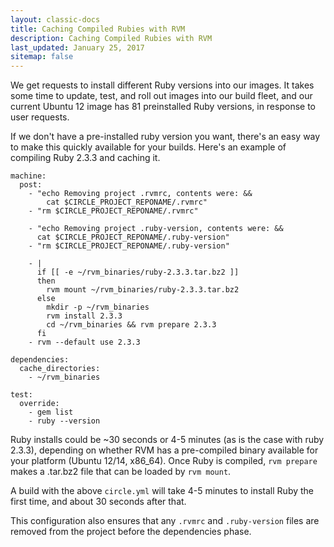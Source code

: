 ```yaml
---
layout: classic-docs
title: Caching Compiled Rubies with RVM
description: Caching Compiled Rubies with RVM
last_updated: January 25, 2017
sitemap: false
---
```


We get requests to install different Ruby versions into our images.  It takes some time to update, test, and roll out images into our build fleet, and our current Ubuntu 12 image has 81 preinstalled Ruby versions, in response to user requests.

If we don't have a pre-installed ruby version you want, there's an easy way to make this quickly available for your builds.  Here's an example of compiling Ruby 2.3.3 and caching it.

```
machine:
  post:
    - "echo Removing project .rvmrc, contents were: &&
        cat $CIRCLE_PROJECT_REPONAME/.rvmrc"
    - "rm $CIRCLE_PROJECT_REPONAME/.rvmrc"

    - "echo Removing project .ruby-version, contents were: &&
      cat $CIRCLE_PROJECT_REPONAME/.ruby-version"
    - "rm $CIRCLE_PROJECT_REPONAME/.ruby-version"

    - |
      if [[ -e ~/rvm_binaries/ruby-2.3.3.tar.bz2 ]]
      then
        rvm mount ~/rvm_binaries/ruby-2.3.3.tar.bz2
      else
        mkdir -p ~/rvm_binaries
        rvm install 2.3.3
        cd ~/rvm_binaries && rvm prepare 2.3.3
      fi
    - rvm --default use 2.3.3

dependencies:
  cache_directories:
    - ~/rvm_binaries

test:
  override:
    - gem list
    - ruby --version
```

Ruby installs could be ~30 seconds or 4-5 minutes (as is the case with ruby 2.3.3), depending on whether RVM has a pre-compiled binary available for your platform (Ubuntu 12/14, x86_64).  Once Ruby is compiled, `rvm prepare` makes a .tar.bz2 file that can be loaded by `rvm mount`.

A build with the above `circle.yml` will take 4-5 minutes to install Ruby the first time, and about 30 seconds after that.

This configuration also ensures that any `.rvmrc` and `.ruby-version` files are removed from the project before the dependencies phase.
